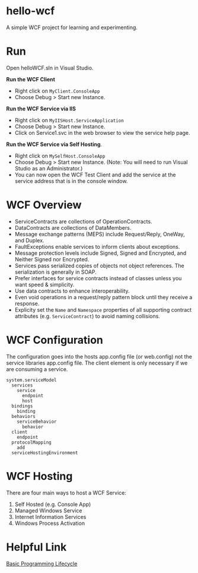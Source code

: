 # hello-wcf
A simple WCF project for learning and experimenting.

# Run

Open helloWCF.sln in Visual Studio. 

**Run the WCF Client** 
* Right click on `MyClient.ConsoleApp` 
* Choose Debug > Start new Instance.

**Run the WCF Service via IIS**
* Right click on `MyIISHost.ServiceApplication` 
* Choose Debug > Start new Instance. 
* Click on Service1.svc in the web browser to view the service help page. 

**Run the WCF Service via Self Hosting**. 
* Right click on `MySelfHost.ConsoleApp` 
* Choose Debug > Start new Instance. (Note: You will need to run Visual Studio as an Administrator.)
* You can now open the WCF Test Client and add the service at the service address that is in the console window.

# WCF Overview

* ServiceContracts are collections of OperationContracts. 
* DataContracts are collections of DataMembers. 
* Message exchange patterns (MEPS) include Request/Reply, OneWay, and Duplex. 
* FaultExceptions enable services to inform clients about exceptions. 
* Message protection levels include Signed, Signed and Encrypted, and Neither Signed nor Encrypted. 
* Services pass serialized copies of objects not object references. The serialization is generally in SOAP. 
* Prefer interfaces for service contracts instead of classes unless you want speed & simplicity. 
* Use data contracts to enhance interoperability. 
* Even void operations in a request/reply pattern block until they receive a response. 
* Explicity set the `Name` and `Namespace` properties of all supporting contract attributes (e.g. `ServiceContract`) to avoid naming collisions. 

# WCF Configuration

The configuration goes into the hosts app.config file (or web.config) not the service libraries app.config file. The client element is only necessary if we are consuming a service.

    system.serviceModel
      services
        service
          endpoint
          host
      bindings
        binding
      behaviors
        serviceBehavior
          behavior
      client
        endpoint
      protocolMapping
        add
      serviceHostingEnvironment

# WCF Hosting

There are four main ways to host a WCF Service: 

1. Self Hosted (e.g. Console App)
2. Managed Windows Service
3. Internet Information Services
4. Windows Process Activation

# Helpful Link

[Basic Programming Lifecycle](https://msdn.microsoft.com/en-us/library/ms732098%28v=vs.110%29.aspx)
